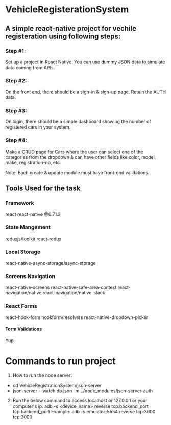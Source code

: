 # VehicleRegisterationSystem

## A simple react-native project for vechile registeration using following steps:

### Step #1:

Set up a project in React Native. You can use dummy JSON data to simulate data coming from APIs.


### Step #2:

On the front end, there should be a sign-in & sign-up page. Retain the AUTH data.


### Step #3:

On login, there should be a simple dashboard showing the number of registered cars in your system.


### Step #4:

Make a CRUD page for Cars where the user can select one of the categories from the dropdown & can have other fields like color, model, make, registration-no, etc.

Note: Each create & update module must have front-end validations.




## Tools Used for the task

### Framework
react
react-native @0.71.3

### State Mangement 
reduxjs/toolkit
react-redux

### Local Storage
react-native-async-storage/async-storage

### Screens Navigation
react-native-screens
react-native-safe-area-context
react-navigation/native
react-navigation/native-stack

### React Forms
react-hook-form
hookform/resolvers
react-native-dropdown-picker

#### Form Validations
Yup



# Commands to run project
1. How to run the node server:
 - cd VehicleRegistrationSystem/json-server
 - json-server --watch db.json -m ../node_modules/json-server-auth


2. Run the below command to access localhost or 127.0.0.1 or your computer's ip:
	adb -s <device_name> reverse tcp:backend_port tcp:backend_port
Example:
	adb -s emulator-5554 reverse tcp:3000 tcp:3000
